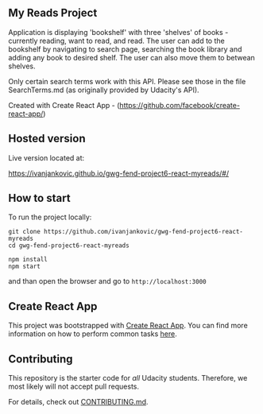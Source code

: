 ## My Reads Project

Application is displaying 'bookshelf' with three 'shelves' of books - currently reading, want to read, and read. The user can add to the bookshelf by navigating to search page, searching the book library and adding any book to desired shelf. The user can also move them to betwean shelves.

Only certain search terms work with this API. Please see those in the file SearchTerms.md (as originally provided by Udacity's API).

Created with Create React App - (https://github.com/facebook/create-react-app/)

## Hosted version

Live version located at:

https://ivanjankovic.github.io/gwg-fend-project6-react-myreads/#/

## How to start

To run the project locally:

```
git clone https://github.com/ivanjankovic/gwg-fend-project6-react-myreads
cd gwg-fend-project6-react-myreads
```
```
npm install
npm start
```
and than open the browser and go to `http://localhost:3000`

## Create React App

This project was bootstrapped with [Create React App](https://github.com/facebookincubator/create-react-app). You can find more information on how to perform common tasks [here](https://github.com/facebookincubator/create-react-app/blob/master/packages/react-scripts/template/README.md).

## Contributing

This repository is the starter code for _all_ Udacity students. Therefore, we most likely will not accept pull requests.

For details, check out [CONTRIBUTING.md](CONTRIBUTING.md).


